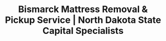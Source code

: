 ---
layout: location.njk
title: "Bismarck Mattress Removal & Pickup Service | North Dakota State Capital Specialists"
metaDescription: "Professional mattress removal in Bismarck, ND - Prairie state capital and Missouri River city. Expert pickup for government workers, oil industry families, and German heritage communities. $125 next-day service."
permalink: /mattress-removal/north-dakota/bismarck/
city: Bismarck
state: North Dakota
stateAbbr: ND
tier: 2
zipCodes: ['58501', '58502', '58503', '58504', '58505', '58506', '58507']
coordinates: 
  lat: 46.8083
  lng: -100.7837
neighborhoods:
  - name: "Cathedral District"
    zipCodes: ["58501"]
  - name: "Apple Creek"
    zipCodes: ["58501"]
  - name: "Fox Island"
    zipCodes: ["58504"]
  - name: "Country West"
    zipCodes: ["58503"]
  - name: "Hay Creek"
    zipCodes: ["58503"]
  - name: "North End"
    zipCodes: ["58501"]
  - name: "South Bismarck"
    zipCodes: ["58504"]
  - name: "Downtown District"
    zipCodes: ["58501"]
  - name: "Capitol District"
    zipCodes: ["58505"]
  - name: "Burnt Creek-Riverview"
    zipCodes: ["58503"]
  - name: "Century East"
    zipCodes: ["58503"]
  - name: "Hay Creek Meadows"
    zipCodes: ["58503"]
  - name: "Naughton Township"
    zipCodes: ["58503"]
  - name: "Gibbs Township"
    zipCodes: ["58503"]
  - name: "Glenview Township"
    zipCodes: ["58503"]
pricing:
  singleMattress: "$125"
  doubleMattress: "$155"
  tripleMattress: "$180"
nearbyCities:
  - name: "Fargo"
    slug: "fargo"
    isSuburb: false
    distance: "155"
  - name: "Minot"
    slug: "minot"
    isSuburb: false
    distance: "101"
  - name: "Grand Forks"
    slug: "grand-forks"
    isSuburb: false
    distance: "220"
localRegulations: "Bismarck operates municipal waste collection with landfill services at 2111 N 52nd Street (Mon-Sat 6am-4pm). New bulk item pickup pilot program available for $20 plus disposal fees. Spring cleanup week offers free disposal with proof of residency. All loads must be properly tarped and secured per city ordinance."
recyclingPartners: ["Bismarck Municipal Landfill", "Waste Management of North Dakota", "Salvation Army Bismarck", "Habitat for Humanity Missouri Slope"]
reviews:
  count: 71
  featured:
    - author: "Sarah K."
      text: "Government worker schedule made this perfect. Team worked around my state office hours and handled pickup during lunch break. Professional service that understands Bismarck's work patterns."
      neighborhood: "Capitol District"
    - author: "Mike R."
      text: "Oil field rotation pickup went smoothly. Team scheduled around my two-week cycle and had everything handled before I left for Williston."
      neighborhood: "South Bismarck"
    - author: "Robert and Linda Schmidt"
      text: "We've lived in the Cathedral District for twenty years and this was hands-down the most professional service we've experienced. The team arrived exactly on schedule despite winter weather, navigated our historic neighborhood's narrow streets with care, and handled disposal through proper recycling channels. Their understanding of Bismarck's government community really showed - they knew exactly how to coordinate timing around state office schedules and understood our community's values. The pricing was transparent and fair, which matters when you're managing household expenses on a state employee budget. Will definitely recommend to our neighbors throughout the district."
      neighborhood: "Cathedral District"
faqs:
  - question: "Do you provide service during North Dakota's harsh winter weather?"
    answer: "Yes, we operate year-round including during Bismarck's severe winter conditions. Our team is equipped for extreme cold, snow, and ice, and we coordinate with the city's snow plowing schedule and weather advisories for safe service delivery."
  - question: "Can you coordinate with state government worker schedules?"
    answer: "Absolutely. We understand the 4,300+ state employees' work patterns and provide flexible scheduling around government office hours, legislative sessions, and state holiday schedules throughout the Capitol District and government worker neighborhoods."
  - question: "Do you serve oil industry workers and their rotation schedules?"
    answer: "Yes, we regularly serve oil industry families and coordinate with the unique scheduling needs of workers in the Bakken oil fields. Our team understands rotation schedules, temporary housing situations, and the transient nature of oil field employment."
  - question: "How do you handle Bismarck's rural distances and township areas?"
    answer: "We serve all Bismarck areas including township communities like Naughton, Gibbs, and Glenview. Our service adapts to rural access roads, longer driveways, and the geographic spread that defines North Dakota's capital region."
  - question: "Can you work with Bismarck's waste management regulations?"
    answer: "We handle all coordination with the municipal landfill system and eliminate the need for residents to use the bulk pickup pilot program or visit the facility on N 52nd Street. Our service integrates with city disposal requirements."
  - question: "Do you accommodate German heritage community events and traditions?"
    answer: "Yes, we understand Bismarck's strong German cultural calendar and can schedule around traditional events, Oktoberfest celebrations, and cultural activities that are important to the community's heritage."
  - question: "What about service to Mandan across the Missouri River?"
    answer: "We serve the greater Bismarck-Mandan area as sister cities connected by the Missouri River bridge system. Our service covers both communities with consistent professional standards."
  - question: "How do you handle the unique challenges of capital city logistics?"
    answer: "Our team understands state government protocols, legislative session traffic patterns, and the unique access requirements around the State Capitol complex. We coordinate service to respect government operations and security considerations."

pageContent:
  heroTitle: "Bismarck Mattress Removal: North Dakota State Capital"
  heroDescription: "Professional mattress removal for North Dakota's government center and Missouri River city. Specialized service navigating prairie winters, government schedules, and oil boom communities. From State Capitol to Apple Creek. Part of our 1+ million mattress recycling network."
  
  aboutService: "Bismarck's premier mattress removal service, designed for North Dakota's state capital and Missouri River hub. Serving 77,772 residents across seven ZIP codes, we understand the specialized logistics required for everything from state government worker housing around the Capitol District to oil industry families throughout South Bismarck's expanding neighborhoods.

Our expertise spans Bismarck's unique character as a government center, energy hub, and prairie city. State employees require service coordination that respects government schedules and legislative session timing. Oil industry workers need flexible scheduling around rotation patterns and temporary housing situations. Historic neighborhoods like the Cathedral District require careful navigation of preservation-era streets, while newer developments in Country West and Fox Island demand coordination with suburban access patterns and community standards.

We pride ourselves on recycling every mattress we pick up. As part of our nationwide network that has recycled over 1 million mattresses, we work with Bismarck's municipal landfill system and regional partners to ensure responsible disposal that supports North Dakota's environmental stewardship goals and the capital city's commitment to responsible resource management."

  serviceAreasIntro: "We provide comprehensive mattress pickup throughout Bismarck's distinctive neighborhoods, from government districts to oil boom communities:"

  regulationsCompliance: "Bismarck operates municipal waste collection through a comprehensive system including the municipal landfill at 2111 N 52nd Street (Mon-Sat 6am-4pm) and a new bulk item pickup pilot program offering resident services for $20 plus applicable disposal fees. The city provides annual Spring Cleanup Week with free disposal for residents showing utility bills and driver's licenses.

Municipal regulations reflect Bismarck's character as a state capital with emphasis on proper disposal coordination and environmental compliance that supports North Dakota's resource management standards. Items must be properly tarped and secured per city ordinance, with processing through approved facilities that maintain environmental standards appropriate for the state's capital city.

Our professional service eliminates the complexity of pilot program fees, landfill visits, and seasonal cleanup coordination while ensuring proper recycling and regulatory compliance. For state government employees managing professional schedules and oil industry families dealing with rotation timing, we provide reliable service that meets municipal requirements while supporting the community's environmental values. This approach delivers the efficient, regulation-compliant service that North Dakota's capital city requires while respecting the resource conservation values that define responsible prairie community stewardship."

  environmentalImpact: "Bismarck's environmental stewardship reflects the community's connection to North Dakota's prairie landscape and commitment to responsible resource management befitting the state's capital city. The municipal waste management system emphasizes proper disposal and recycling coordination that supports both local environmental goals and statewide conservation initiatives.

Our recycling commitment aligns perfectly with Bismarck's prairie conservation values and capital city environmental responsibilities. As part of our nationwide network that has recycled over 1 million mattresses, we ensure every Bismarck mattress receives responsible processing through approved regional facilities. Steel springs support construction projects throughout central North Dakota, while foam components become insulation materials for the region's ongoing development including government and energy infrastructure.

The environmental benefits resonate strongly throughout Bismarck's community, where state government workers understand resource conservation policies, oil industry families recognize environmental responsibility, and longtime residents value prairie stewardship that preserves North Dakota's natural heritage. Each mattress we divert from landfills supports the same environmental stewardship that makes Bismarck a leader in responsible capital city practices and maintains the community's commitment to prairie conservation."

  howItWorksScheduling: "Next-day appointments available throughout all Bismarck ZIP codes. We coordinate with state government schedules, adapt around oil industry rotation timing, and accommodate both permanent residents and temporary workers in North Dakota's capital city."

  howItWorksService: "Our licensed team handles pickup from any location in Bismarck, navigates government district protocols and suburban access requirements, coordinates with winter weather conditions and rural township areas, and ensures proper material handling per municipal and state environmental regulations."

  howItWorksDisposal: "Your mattress is transported to the Bismarck Municipal Landfill or approved regional recycling facilities for responsible processing, supporting North Dakota's environmental leadership and contributing to the state capital's commitment to responsible resource management and prairie conservation."

  sidebarStats:
    mattressesRemoved: "1,267"

  uniqueContent: "Bismarck presents mattress removal challenges that reflect its extraordinary position as North Dakota's state capital and Missouri River hub, where government operations meet oil boom expansion across 77,772 residents and seven ZIP codes spanning prairie townships and established neighborhoods. Consider the service complexity: we've coordinated pickups around state legislative sessions when government workers manage increased schedules, navigated Country West's suburban developments during oil boom construction periods, and adapted service timing around North Dakota's severe winter weather when temperatures drop to -45°F and snow plowing operations affect residential access.

Our service integrates seamlessly with Bismarck's government rhythm and energy industry demands. State employees throughout the Capitol District require coordination with legislative calendars and government office schedules that affect availability during session periods. Oil industry families need flexible scheduling around rotation patterns that take workers to Williston and Bakken field operations for weeks at a time. Historic neighborhoods like the Cathedral District require specialized navigation of preservation-era streets and century-old German settlement architecture.

The Missouri River creates unique geographic considerations that distinguish Bismarck from typical prairie communities. Winter conditions affect bridge access to sister city Mandan, while summer flooding can impact service routes throughout the river valley. Oil boom infrastructure development has created new access patterns and traffic considerations as the energy industry transforms traditional agricultural community logistics.

Bismarck's identity as North Dakota's capital adds government protocol considerations to standard residential service. State office complexes require coordination with security procedures and parking restrictions that affect service delivery timing. Government housing areas need scheduling that respects the professional patterns of state employees whose work supports operations throughout North Dakota's 53 counties.

The oil boom economy creates unique service considerations that blend traditional prairie community stability with energy industry transience. Established neighborhoods like Apple Creek and Fox Island serve longtime residents including multi-generational German heritage families, while newer developments accommodate oil workers whose housing situations vary with industry cycles and rotation schedules.

Our pricing remains consistent despite Bismarck's complex weather challenges and diverse community needs. Whether coordinating with state government schedules, navigating winter weather conditions, or accessing rural township areas during oil field rotation periods, the same transparent rates apply to every Bismarck resident and worker. This uniform approach reflects our commitment to serving the entire capital city community fairly, regardless of employment sector, weather conditions, or seasonal accessibility considerations."
---